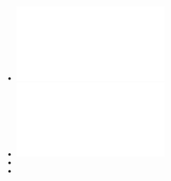 - ![ct-lecture3-lexicalanalysis.pdf](../assets/ct-lecture3-lexicalanalysis_1738770260132_0.pdf)
- ![CT-Lecture4-AutomaticLexerGeneration - ct-lecture4-automaticlexergeneration.pdf](../assets/CT-Lecture4-AutomaticLexerGeneration_-_ct-lecture4-automaticlexergeneration_1737386141913_0.pdf)
-
-